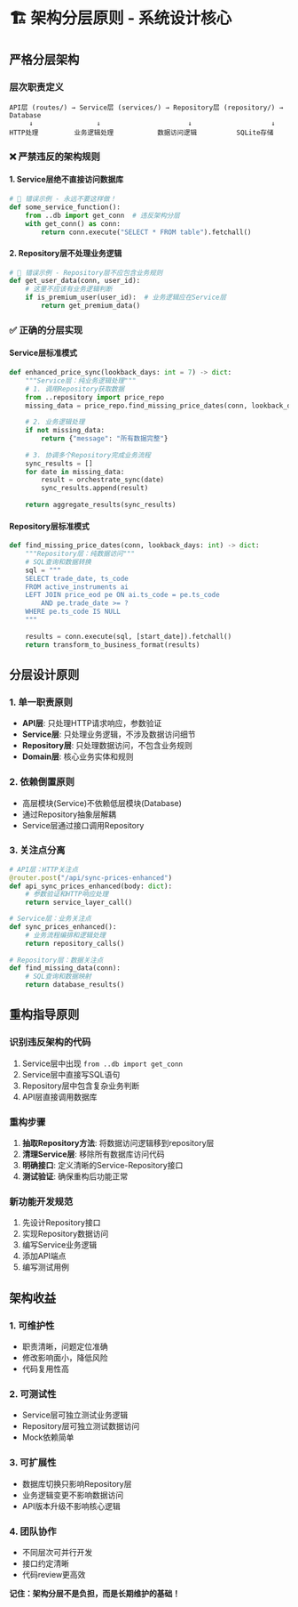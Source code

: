# 🏗️ 架构分层原则 - 系统设计核心

## 严格分层架构

### 层次职责定义
```
API层 (routes/) → Service层 (services/) → Repository层 (repository/) → Database
     ↓                ↓                      ↓                    ↓
HTTP处理         业务逻辑处理           数据访问逻辑          SQLite存储
```

### ❌ 严禁违反的架构规则

#### 1. Service层绝不直接访问数据库
```python
# 🚫 错误示例 - 永远不要这样做！
def some_service_function():
    from ..db import get_conn  # 违反架构分层
    with get_conn() as conn:
        return conn.execute("SELECT * FROM table").fetchall()
```

#### 2. Repository层不处理业务逻辑
```python
# 🚫 错误示例 - Repository层不应包含业务规则
def get_user_data(conn, user_id):
    # 这里不应该有业务逻辑判断
    if is_premium_user(user_id):  # 业务逻辑应在Service层
        return get_premium_data()
```

### ✅ 正确的分层实现

#### Service层标准模式
```python
def enhanced_price_sync(lookback_days: int = 7) -> dict:
    """Service层：纯业务逻辑处理"""
    # 1. 调用Repository获取数据
    from ..repository import price_repo
    missing_data = price_repo.find_missing_price_dates(conn, lookback_days)
    
    # 2. 业务逻辑处理
    if not missing_data:
        return {"message": "所有数据完整"}
    
    # 3. 协调多个Repository完成业务流程
    sync_results = []
    for date in missing_data:
        result = orchestrate_sync(date)
        sync_results.append(result)
        
    return aggregate_results(sync_results)
```

#### Repository层标准模式
```python
def find_missing_price_dates(conn, lookback_days: int) -> dict:
    """Repository层：纯数据访问"""
    # SQL查询和数据转换
    sql = """
    SELECT trade_date, ts_code 
    FROM active_instruments ai
    LEFT JOIN price_eod pe ON ai.ts_code = pe.ts_code 
        AND pe.trade_date >= ?
    WHERE pe.ts_code IS NULL
    """
    
    results = conn.execute(sql, [start_date]).fetchall()
    return transform_to_business_format(results)
```

## 分层设计原则

### 1. 单一职责原则
- **API层**: 只处理HTTP请求响应，参数验证
- **Service层**: 只处理业务逻辑，不涉及数据访问细节
- **Repository层**: 只处理数据访问，不包含业务规则
- **Domain层**: 核心业务实体和规则

### 2. 依赖倒置原则
- 高层模块(Service)不依赖低层模块(Database)
- 通过Repository抽象层解耦
- Service层通过接口调用Repository

### 3. 关注点分离
```python
# API层：HTTP关注点
@router.post("/api/sync-prices-enhanced")  
def api_sync_prices_enhanced(body: dict):
    # 参数验证和HTTP响应处理
    return service_layer_call()

# Service层：业务关注点  
def sync_prices_enhanced():
    # 业务流程编排和逻辑处理
    return repository_calls()
    
# Repository层：数据关注点
def find_missing_data(conn):
    # SQL查询和数据映射
    return database_results()
```

## 重构指导原则

### 识别违反架构的代码
1. Service层中出现 `from ..db import get_conn`
2. Service层中直接写SQL语句
3. Repository层中包含复杂业务判断
4. API层直接调用数据库

### 重构步骤
1. **抽取Repository方法**: 将数据访问逻辑移到repository层
2. **清理Service层**: 移除所有数据库访问代码
3. **明确接口**: 定义清晰的Service-Repository接口
4. **测试验证**: 确保重构后功能正常

### 新功能开发规范
1. 先设计Repository接口
2. 实现Repository数据访问
3. 编写Service业务逻辑
4. 添加API端点
5. 编写测试用例

## 架构收益

### 1. 可维护性
- 职责清晰，问题定位准确
- 修改影响面小，降低风险
- 代码复用性高

### 2. 可测试性  
- Service层可独立测试业务逻辑
- Repository层可独立测试数据访问
- Mock依赖简单

### 3. 可扩展性
- 数据库切换只影响Repository层
- 业务逻辑变更不影响数据访问
- API版本升级不影响核心逻辑

### 4. 团队协作
- 不同层次可并行开发
- 接口约定清晰
- 代码review更高效

**记住：架构分层不是负担，而是长期维护的基础！**